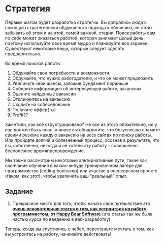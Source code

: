 # Стратегия

Первым шагом будет разработка стратегии. Вы добрались сюда с помощью стратегически обдуманного подхода к обучению, не стоит забывать об этом и на этой, самой важной, стадии. Поиск работы сам по себе может оказаться работой, которая занимает целый день, поэтому используйте свое время мудро и планируйте все заранее. Существуют некоторые вещи, которые следует сделать предварительно.

Во время поисков работы:

1. Обдумайте свои потребности и возможности.
2. Обдумайте, что нужно работодателю, и что он может предложить
3. Увеличьте свои шансы, заложив фундамент пораньше
4. Соберите информацию об интересующей работе, вакансиях
5. Оцените найденные вакансии
6. Откликнитесь на вакансию
7. Сходите на собеседование
8. Получите оффер(-ы)
9. Profit??

Заметили, как все структурировано? Не все из этого обязательно, но у вас должен быть план, а иначе вы обнаружите, что безуспешно спамите своими резюме каждую вакансию на всех сайтах по поиску работы. Или пройдете долгий и болезненный процесс, осознав в результате, что вы, собственно, никогда и не хотели эту работу - совершенно бесполезное времяпрепровождение.

Мы также рассмотрим некоторые альтернативные пути, такие как окончание обучения в каком-нибудь тренировочном лагере для программистов (coding bootcamp) или участие в опенсорсном проекте (таком, как этот), чтобы увеличить ваш "реальный" опыт.

## Задание

1. Прекрасное место для того, чтобы начать свое путешествие это **[очень основательная статья о том, как устроиться на работу программистом, от Happy Bear Software](http://happybearsoftware.com/how-to-get-a-programmer-job.html)** (эта статья так же была частью курса по введению в веб-разработку).

Теперь, когда вы спустились с небес, перестаньте мечтать о том, как вы устроитесь на работу, начинайте действовать!